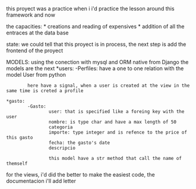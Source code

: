 this proyect was a practice when i i'd practice the lesson around this framework
and now

the capacities:
    * creations and reading of expensives
    * addition of all the entraces at the data base

state:
    we could tell that this proyect is in process, the next step is add the frontend of the proyect

MODELS:
    using the conection with mysql and ORM native from Django the models are the next
    *users:
            -Perfiles:
                    have a one to one relation with the model User from python

            here have a signal, when a user is created at the view in the same time is creted a profile

    *gasto:
            -Gasto:
                    user: that is specified like a foreing key with the user
                    nombre: is type char and have a max length of 50
                    categoria
                    importe: type integer and is refence to the price of this gasto
                    fecha: the gasto's date
                    descripcio

                    this model have a str method that call the name of themself

for the views, i'd did the better to make the easiest code, the documentacion i'll add letter
